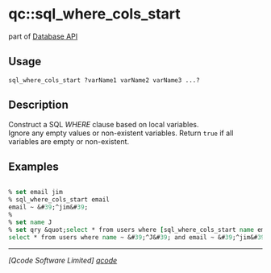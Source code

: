 qc::sql_where_cols_start
========================

part of [Database API](../qc/wiki/DatabaseApi)

Usage
-----
`sql_where_cols_start ?varName1 varName2 varName3 ...?`

Description
-----------
Construct a SQL <i>WHERE</i> clause based on local variables.<br>
    Ignore any empty values or non-existent variables.
    Return <code>true</code> if all variables are empty or non-existent.

Examples
--------
```tcl

% set email jim
% sql_where_cols_start email
email ~ &#39;^jim&#39;
% 
% set name J
% set qry &quot;select * from users where [sql_where_cols_start name email]&quot;
select * from users where name ~ &#39;^J&#39; and email ~ &#39;^jim&#39;

```

----------------------------------
*[Qcode Software Limited] [qcode]*

[qcode]: http://www.qcode.co.uk "Qcode Software"
